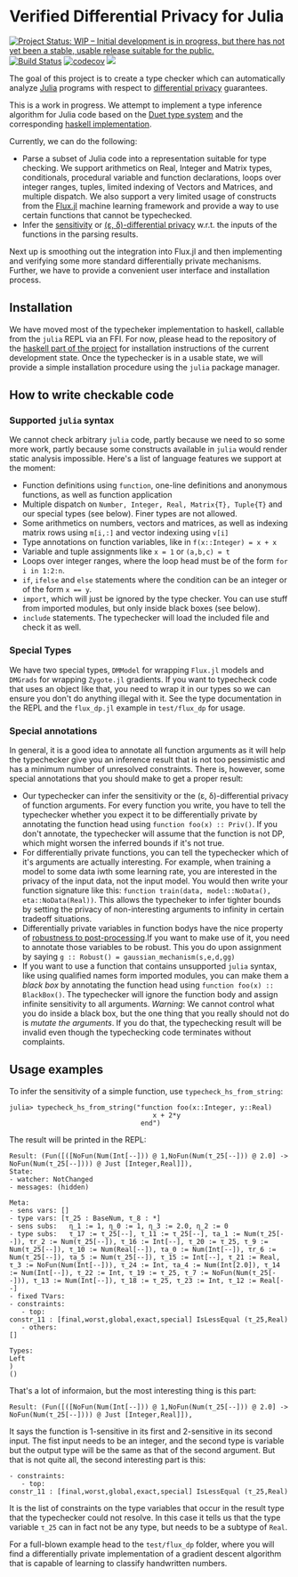 # Verified Differential Privacy for Julia
[![Project Status: WIP – Initial development is in progress, but there has not yet been a stable, usable release suitable for the public.](https://www.repostatus.org/badges/latest/wip.svg)](https://www.repostatus.org/#wip)
[![Build Status](https://travis-ci.com/DiffMu/DiffPrivacyInference.jl.svg?branch=main)](https://travis-ci.com/DiffMu/DiffPrivacyInference.jl)
[![codecov](https://codecov.io/gh/DiffMu/DiffPrivacyInference.jl/branch/main/graph/badge.svg?token=AFOE37PKNT)](https://codecov.io/gh/DiffMu/DiffPrivacyInference.jl)
[![](https://img.shields.io/badge/docs-dev-blue.svg)](https://DiffMu.github.io/DiffPrivacyInference.jl/dev)

The goal of this project is to create a type checker which can automatically analyze [Julia](https://julialang.org/) programs with respect to [differential privacy](https://en.wikipedia.org/wiki/Differential_privacy) guarantees.
 
This is a work in progress. We attempt to implement a type inference algorithm for Julia code based on the [Duet type system](https://arxiv.org/abs/1909.02481) and the corresponding [haskell implementation](https://github.com/uvm-plaid/duet).

Currently, we can do the following:
- Parse a subset of Julia code into a representation suitable for type checking. We support arithmetics on Real, Integer and Matrix types, conditionals, procedural variable and function declarations, loops over integer ranges, tuples, limited indexing of Vectors and Matrices, and multiple dispatch. We also support a very limited usage of constructs from the [Flux.jl](https://github.com/FluxML/Flux.jl) machine learning framework and provide a way to use certain functions that cannot be typechecked.
- Infer the [sensitivity](https://en.wikipedia.org/wiki/Differential_privacy#Sensitivity) or [(ε, δ)-differential privacy](https://arxiv.org/abs/1203.3453) w.r.t. the inputs of the functions in the parsing results.

Next up is smoothing out the integration into Flux.jl and then implementing and verifying some more standard differentially private mechanisms. Further, we have to provide a convenient user interface and installation process.


## Installation

We have moved most of the typecheker implementation to haskell, callable from the `julia` REPL via an FFI. For now, please head to the repository of the [haskell part of the project](https://github.com/DiffMu/DiffPrivacyInferenceHs) for installation instructions of the current development state. Once the typechecker is in a usable state, we will provide a simple installation procedure using the `julia` package manager.


## How to write checkable code

### Supported `julia` syntax

We cannot check arbitrary `julia` code, partly because we need to so some more work, partly because some constructs available in `julia` would render static analysis impossible. Here's a list of language features we support at the moment:

- Function definitions using `function`, one-line definitions and anonymous functions, as well as function application
- Multiple dispatch on `Number, Integer, Real, Matrix{T}, Tuple{T}` and our special types (see below). Finer types are not allowed.
- Some arithmetics on numbers, vectors and matrices, as well as indexing matrix rows using `m[i,:]` and vector indexing using `v[i]`
- Type annotations on function variables, like in `f(x::Integer) = x + x`
- Variable and tuple assignments like `x = 1` or `(a,b,c) = t`
- Loops over integer ranges, where the loop head must be of the form `for i in 1:2:n`.
- `if`, `ifelse` and `else` statements where the condition can be an integer or of the form `x == y`.
- `import`, which will just be ignored by the type checker. You can use stuff from imported modules, but only inside black boxes (see below).
- `include` statements. The typechecker will load the included file and check it as well.

### Special Types

We have two special types, `DMModel` for wrapping `Flux.jl` models and `DMGrads` for wrapping `Zygote.jl` gradients. If you want to typecheck code that uses an object like that, you need to wrap it in our types so we can ensure you don't do anything illegal with it. See the type documentation in the REPL and the `flux_dp.jl` example in `test/flux_dp` for usage.

### Special annotations

In general, it is a good idea to annotate all function arguments as it will help the typechecker give you an inference result that is not too pessimistic and has a minimum number of unresolved constraints. There is, however, some special annotations that you should make to get a proper result:

- Our typechecker can infer the sensitivity or the (ε, δ)-differential privacy of function arguments. For every function you write, you have to tell the typechecker whether you expect it to be differentially private by annotating the function head using `function foo(x) :: Priv()`. If you don't annotate, the typechecker will assume that the function is not DP, which might worsen the inferred bounds if it's not true.
- For differentially private functions, you can tell the typechecker which of it's arguments are actually interesting. For example, when training a model to some data iwth some learning rate, you are interested in the privacy of the input data, not the input model. You would then write your function signature like this: `function train(data, model::NoData(), eta::NoData(Real))`. This allows the typecheker to infer tighter bounds by setting the privacy of non-interesting arguments to infinity in certain tradeoff situations.
- Differentially private variables in function bodys have the nice property of [robustness to post-processing](https://en.wikipedia.org/wiki/Differential_privacy#Robustness_to_post-processing).If you want to make use of it, you need to annotate those variables to be robust. This you do upon assignment by saying `g :: Robust() = gaussian_mechanism(s,e,d,gg)`
- If you want to use a function that contains unsupported `julia` syntax, like using qualified names form imported modules, you can make them a *black box* by annotating the function head using `function foo(x) :: BlackBox()`. The typechecker will ignore the function body and assign infinite sensitivity to all arguments. _Warning_: We cannot control what you do inside a black box, but the one thing that you really should not do is *mutate the arguments*. If you do that, the typechecking result will be invalid even though the typechecking code terminates without complaints.


## Usage examples

To infer the sensitivity of a simple function, use `typecheck_hs_from_string`:

```
julia> typecheck_hs_from_string("function foo(x::Integer, y::Real)
                                    x + 2*y
                                 end")
```
The result will be printed in the REPL:
```
Result: (Fun([([NoFun(Num(Int[--])) @ 1,NoFun(Num(τ_25[--])) @ 2.0] -> NoFun(Num(τ_25[--]))) @ Just [Integer,Real]]),
State:
- watcher: NotChanged
- messages: (hidden)

Meta:
- sens vars: []
- type vars: [τ_25 : BaseNum, τ_8 : *]
- sens subs:   η_1 := 1, η_0 := 1, η_3 := 2.0, η_2 := 0
- type subs:   τ_17 := τ_25[--], τ_11 := τ_25[--], τa_1 := Num(τ_25[--]), τr_2 := Num(τ_25[--]), τ_16 := Int[--], τ_20 := τ_25, τ_9 := Num(τ_25[--]), τ_10 := Num(Real[--]), τa_0 := Num(Int[--]), τr_6 := Num(τ_25[--]), τa_5 := Num(τ_25[--]), τ_15 := Int[--], τ_21 := Real, τ_3 := NoFun(Num(Int[--])), τ_24 := Int, τa_4 := Num(Int[2.0]), τ_14 := Num(Int[--]), τ_22 := Int, τ_19 := τ_25, τ_7 := NoFun(Num(τ_25[--])), τ_13 := Num(Int[--]), τ_18 := τ_25, τ_23 := Int, τ_12 := Real[--]
- fixed TVars: 
- constraints:
   - top:
constr_11 : [final,worst,global,exact,special] IsLessEqual (τ_25,Real)
   - others:
[]

Types:
Left 
)
()
```
That's a lot of informaion, but the most interesting thing is this part:
```
Result: (Fun([([NoFun(Num(Int[--])) @ 1,NoFun(Num(τ_25[--])) @ 2.0] -> NoFun(Num(τ_25[--]))) @ Just [Integer,Real]]),
```
It says the function is 1-sensitive in its first and 2-sensitive in its second input. The fist input needs to be an integer, and the second type is variable but the output type will be the same as that of the second argument. But that is not quite all, the second interesting part is this:
```
- constraints:
   - top:
constr_11 : [final,worst,global,exact,special] IsLessEqual (τ_25,Real)
```
It is the list of constraints on the type variables that occur in the result type that the typechecker could not resolve. In this case it tells us that the type variable `τ_25` can in fact not be any type, but needs to be a subtype of `Real`.


For a full-blown example head to the `test/flux_dp` folder, where you will find a differentially private implementation of a gradient descent algorithm that is capable of learning to classify handwritten numbers.
